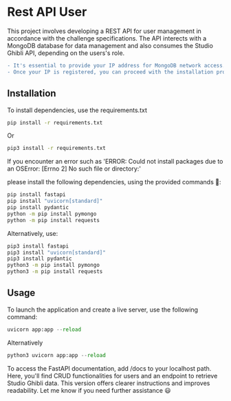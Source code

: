 # Rest API User

This project involves developing a REST API for user management in accordance with the challenge specifications. The API interects with a MongoDB database for data management and also consumes the Studio Ghibli API, depending on the users's role.
```diff
- It's essential to provide your IP address for MongoDB network access.
- Once your IP is registered, you can proceed with the installation process.
```

## Installation

To install dependencies, use the requirements.txt

```bash
pip install -r requirements.txt
```
Or

```bash
pip3 install -r requirements.txt
```
If you encounter an error such as 'ERROR: Could not install packages due to an OSError: [Errno 2] No such file or directory:'

please install the following dependencies, using the provided commands 🥲:

```bash
pip install fastapi
pip install "uvicorn[standard]"
pip install pydantic
python -m pip install pymongo
python -m pip install requests
```
Alternatively, use:
```bash
pip3 install fastapi
pip3 install "uvicorn[standard]"
pip3 install pydantic
python3 -m pip install pymongo
python3 -m pip install requests
```

## Usage

To launch the application and create a live server, use the following command:

```python
uvicorn app:app --reload
```
Alternatively

```python
python3 uvicorn app:app --reload
```
To access the FastAPI documentation, add /docs to your localhost path.
Here, you'll find CRUD functionalities for users and an endpoint to retrieve Studio Ghibli data.
This version offers clearer instructions and improves readability. Let me know if you need further assistance 😃

